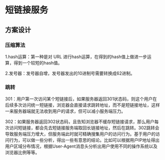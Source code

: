 # 短链接服务

## 方案设计

### 压缩算法
1.hash运算：第一种是对 URL 进行hash运算，在得到的hash值上做进一步运算，得到一个较短的hash值。

2.发号器：发号器自增，发号器发出的10进制号需要转换成62进制。

### 跳转
301：用户第一次访问某个短链接后，如果服务器返回301状态码，则这个用户在后续多次访问统一短链接，浏览器会直接请求跳转地址，而不是短链接地址，这样一来服务器端就无法收到用户的请求，但可以减小服务端压力。

302：如果服务器返回302状态码，且告知浏览器不缓存短链接请求，那么用户每次访问短链接，都会先去短链接服务端取回长链接地址，然后在跳转。302跳转会导致服务端压力增大，但服务端此时就可精确搜集用户的访问行为。基于用户的访问行为，可以做一些分析，得出一些有意思的结论。比如可以根据用户IP地址得出用户区域分布情况，根据User-Agent消息头分析出用户使用不同的操作系统以及浏览器比例等等。